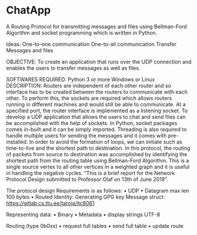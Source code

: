 # ChatApp
A Routing Protocol for transmitting messages and files using Bellman-Ford Algorithm and socket programming which is written in Python.

Ideas:
	One-to-one communication
  One-to-all communication
  Transfer Messages and files

OBJECTIVE:
  To create an application that runs over the UDP connection and enables the users to transfer messages as well as files.

SOFTWARES REQUIRED:
	Python 3 or more
	Windows or Linux
DESCRIPTION:
	Routers are independent of each other router and so interface has to be created between the routers to communicate with each other. To perform this, the sockets are required which allows routers running in different machines and would still be able to communicate. At a specified port, the router interface is implemented as a listening socket.
To develop a UDP application that allows the users to chat and send files can be accomplished with the help of sockets. In Python, socket packages comes in-built and it can be simply imported. Threading is also required to handle multiple users for sending the messages and it comes with pre-installed. 
In order to avoid the formation of loops, we can initiate such as time-to-live and the shortest path to destination. In this protocol, the routing of packets from source to destination was accomplished by identifying the shortest path from the routing table using Bellman-Ford Algorithm. This is a single source vertex to all other vertices in a weighted graph and it is useful in handling the negative cycles.
“This is a brief report for the Network Protocol Design submitted to Professor Olaf on 13th of June 2019”.

The protocol design Requirements is as follows:
  •	UDP
  •	Datagram max len 100 bytes
  •	Routed
Identity: Generating GPG key
Message struct: https://gitlab.cs.ttu.ee/taroja/itc8061 

Representing data:
•	Binary
•	Metadata
•	display strings UTF-8

Routing (type 0b0xx)
•	request full tables
•	send full table 
•	update route
